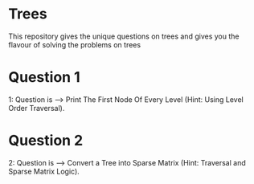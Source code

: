 # Trees
This repository gives the unique questions on trees and gives you the flavour of solving the problems on trees <br/>
# Question 1
1: Question is --> Print The First Node Of Every Level (Hint: Using Level Order Traversal). <br/>
# Question 2
2: Question is --> Convert a Tree into Sparse Matrix (Hint: Traversal and Sparse Matrix Logic). <br/>
